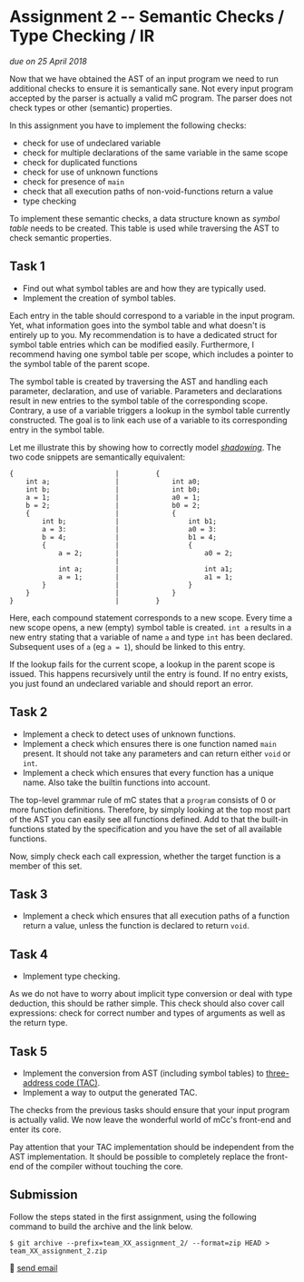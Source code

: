 # Assignment 2 -- Semantic Checks / Type Checking / IR

*due on 25 April 2018*

Now that we have obtained the AST of an input program we need to run additional checks to ensure it is semantically sane.
Not every input program accepted by the parser is actually a valid mC program.
The parser does not check types or other (semantic) properties.

In this assignment you have to implement the following checks:

- check for use of undeclared variable
- check for multiple declarations of the same variable in the same scope
- check for duplicated functions
- check for use of unknown functions
- check for presence of `main`
- check that all execution paths of non-void-functions return a value
- type checking

To implement these semantic checks, a data structure known as *symbol table* needs to be created.
This table is used while traversing the AST to check semantic properties.

## Task 1

- Find out what symbol tables are and how they are typically used.
- Implement the creation of symbol tables.

Each entry in the table should correspond to a variable in the input program.
Yet, what information goes into the symbol table and what doesn't is entirely up to you.
My recommendation is to have a dedicated struct for symbol table entries which can be modified easily.
Furthermore, I recommend having one symbol table per scope, which includes a pointer to the symbol table of the parent scope.

The symbol table is created by traversing the AST and handling each parameter, declaration, and use of variable.
Parameters and declarations result in new entries to the symbol table of the corresponding scope.
Contrary, a use of a variable triggers a lookup in the symbol table currently constructed.
The goal is to link each use of a variable to its corresponding entry in the symbol table.

Let me illustrate this by showing how to correctly model [*shadowing*](https://en.wikipedia.org/wiki/Variable_shadowing).
The two code snippets are semantically equivalent:

    {                         |         {
        int a;                |             int a0;
        int b;                |             int b0;
        a = 1;                |             a0 = 1;
        b = 2;                |             b0 = 2;
        {                     |             {
            int b;            |                 int b1;
            a = 3:            |                 a0 = 3:
            b = 4;            |                 b1 = 4;
            {                 |                 {
                a = 2;        |                     a0 = 2;
                              |
                int a;        |                     int a1;
                a = 1;        |                     a1 = 1;
            }                 |                 }
        }                     |             }
    }                         |         }

Here, each compound statement corresponds to a new scope.
Every time a new scope opens, a new (empty) symbol table is created.
`int a` results in a new entry stating that a variable of name `a` and type `int` has been declared.
Subsequent uses of `a` (eg `a = 1`), should be linked to this entry.

If the lookup fails for the current scope, a lookup in the parent scope is issued.
This happens recursively until the entry is found.
If no entry exists, you just found an undeclared variable and should report an error.

## Task 2

- Implement a check to detect uses of unknown functions.
- Implement a check which ensures there is one function named `main` present.
  It should not take any parameters and can return either `void` or `int`.
- Implement a check which ensures that every function has a unique name.
  Also take the builtin functions into account.

The top-level grammar rule of mC states that a `program` consists of 0 or more function definitions.
Therefore, by simply looking at the top most part of the AST you can easily see all functions defined.
Add to that the built-in functions stated by the specification and you have the set of all available functions.

Now, simply check each call expression, whether the target function is a member of this set.

## Task 3

- Implement a check which ensures that all execution paths of a function return a value, unless the function is declared to return `void`.

## Task 4

- Implement type checking.

As we do not have to worry about implicit type conversion or deal with type deduction, this should be rather simple.
This check should also cover call expressions: check for correct number and types of arguments as well as the return type.

## Task 5

- Implement the conversion from AST (including symbol tables) to [three-address code (TAC)](https://en.wikipedia.org/wiki/Three-address_code).
- Implement a way to output the generated TAC.

The checks from the previous tasks should ensure that your input program is actually valid.
We now leave the wonderful world of mCc's front-end and enter its core.

Pay attention that your TAC implementation should be independent from the AST implementation.
It should be possible to completely replace the front-end of the compiler without touching the core.

## Submission

Follow the steps stated in the first assignment, using the following command to build the archive and the link below.

    $ git archive --prefix=team_XX_assignment_2/ --format=zip HEAD > team_XX_assignment_2.zip

:email: [send email](mailto:alexander.hirsch@uibk.ac.at?subject=703602%20-%20Assignment%202)
